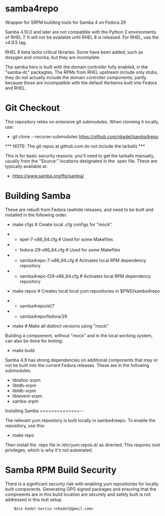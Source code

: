 samba4repo
==========

Wrapper for SRPM building tools for Samba 4 on Fedora 29

Samba 4.10.0 and later are not compatible with the Python 2
environments of RHEL 7. It will not be available until RHEL 8 is
released. For RHEL, use the v4.9.5 tag.

RHEL 8 beta lacks critical libraries. Some have been added, such as
doxygen and cmocka, but they are incomplete.

The samba hers is built with the domain controller fully enabled, in
the "samba-dc" packagtes. The RPMs from RHEL upstream include only
stubs, they do not actually include the domain controller components,
partly because those are incompatible with the default Kerberos built
into Fedora and RHEL.

Git Checkout
===========

This repository relies on extensive git submodules. When cloneing it locally, use:

* git clone --recurse-submodules https://github.com/nkadel/samba4repo

*** NOTE: The git repos at github.com do not include the tarballs ***

This is for basic security reasons: you'll need to get the tarballs
manually, usually from the "Source:" locations designated in the .spec
file. These are typically available at:

* https://www.samba.org/ftp/samba/

Building Samba
==============

These are rebuilt from Fedora rawhide releases, and need to be built
and installed in the following order.

* make cfgs # Create local .cfg configs for "mock".
* * epel-7-x86_64.cfg # Used for some Makefiles
* * fedora-29-x86_64.cfg # Used for some Makefiles
* * samba4repo-7-x86_64.cfg # Activates local RPM dependency repository
* * samba4repo-f29-x86_64.cfg # Activates local RPM dependency repository

* make repos # Creates local local yum repositories in $PWD/samba4repo
* * samba4repo/el/7
* * samba4repo/fedora/29

* make # Make all distinct versions using "mock"

Building a compoenent, without "mock" and in the local working system,
can also be done for testing.

* make build

Samba 4.9 has strong dependencies on additional components that may or not be 
built into the current Fedora releases. These are in the following submodules:

* libtalloc-srpm
* libtdb-srpm
* libldb-srpm
* libtevent-srpm
* samba-srpm

Installing Samba
==============--

The relevant yum repository is built locally in samba4reepo. To enable the repository, use this:

* make repo

Then install the .repo file in /etc/yum.repos.d/ as directed. This
requires root privileges, which is why it's not automated.

Samba RPM Build Security
====================

There is a significant security risk with enabling yum repositories
for locally built components. Generating GPG signed packages and
ensuring that the compneents are in this build location are securely
and safely built is not addressed in this test setup.

		Nico Kadel-Garcia <nkadel@gmail.com>
